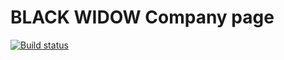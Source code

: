 BLACK WIDOW Company page
========================

[![Build status](https://github.com/oskarwrobel/blackwidow-web-page/actions/workflows/CI-CD.yaml/badge.svg?event=push)](https://github.com/oskarwrobel/blackwidow-web-page/actions/workflows/CI-CD.yaml)
